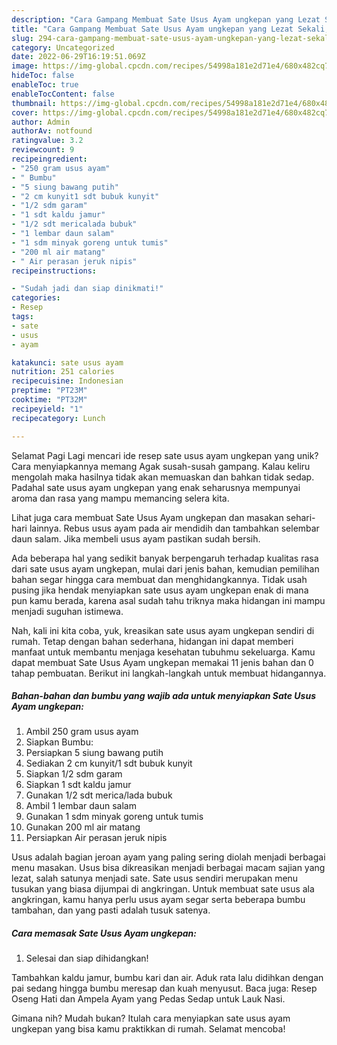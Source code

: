 ```yaml
---
description: "Cara Gampang Membuat Sate Usus Ayam ungkepan yang Lezat Sekali, Enak"
title: "Cara Gampang Membuat Sate Usus Ayam ungkepan yang Lezat Sekali, Enak"
slug: 294-cara-gampang-membuat-sate-usus-ayam-ungkepan-yang-lezat-sekali-enak
category: Uncategorized
date: 2022-06-29T16:19:51.069Z
image: https://img-global.cpcdn.com/recipes/54998a181e2d71e4/680x482cq70/sate-usus-ayam-ungkepan-foto-resep-utama.jpg
hideToc: false
enableToc: true
enableTocContent: false
thumbnail: https://img-global.cpcdn.com/recipes/54998a181e2d71e4/680x482cq70/sate-usus-ayam-ungkepan-foto-resep-utama.jpg
cover: https://img-global.cpcdn.com/recipes/54998a181e2d71e4/680x482cq70/sate-usus-ayam-ungkepan-foto-resep-utama.jpg
author: Admin
authorAv: notfound
ratingvalue: 3.2
reviewcount: 9
recipeingredient:
- "250 gram usus ayam"
- " Bumbu"
- "5 siung bawang putih"
- "2 cm kunyit1 sdt bubuk kunyit"
- "1/2 sdm garam"
- "1 sdt kaldu jamur"
- "1/2 sdt mericalada bubuk"
- "1 lembar daun salam"
- "1 sdm minyak goreng untuk tumis"
- "200 ml air matang"
- " Air perasan jeruk nipis"
recipeinstructions:

- "Sudah jadi dan siap dinikmati!"
categories:
- Resep
tags:
- sate
- usus
- ayam

katakunci: sate usus ayam 
nutrition: 251 calories
recipecuisine: Indonesian
preptime: "PT23M"
cooktime: "PT32M"
recipeyield: "1"
recipecategory: Lunch

---
```



Selamat Pagi Lagi mencari ide resep sate usus ayam ungkepan yang unik? Cara menyiapkannya memang Agak susah-susah gampang. Kalau keliru mengolah maka hasilnya tidak akan memuaskan dan bahkan tidak sedap. Padahal sate usus ayam ungkepan yang enak seharusnya mempunyai aroma dan rasa yang mampu memancing selera kita.


Lihat juga cara membuat Sate Usus Ayam ungkepan dan masakan sehari-hari lainnya. Rebus usus ayam pada air mendidih dan tambahkan selembar daun salam. Jika membeli usus ayam pastikan sudah bersih.

Ada beberapa hal yang sedikit banyak berpengaruh terhadap kualitas rasa dari sate usus ayam ungkepan, mulai dari jenis bahan, kemudian pemilihan bahan segar hingga cara membuat dan menghidangkannya. Tidak usah pusing jika hendak menyiapkan sate usus ayam ungkepan enak di mana pun kamu berada, karena asal sudah tahu triknya maka hidangan ini mampu menjadi suguhan istimewa.


Nah, kali ini kita coba, yuk, kreasikan sate usus ayam ungkepan sendiri di rumah. Tetap dengan bahan sederhana, hidangan ini dapat memberi manfaat untuk membantu menjaga kesehatan tubuhmu sekeluarga. Kamu dapat membuat Sate Usus Ayam ungkepan memakai 11 jenis bahan dan 0 tahap pembuatan. Berikut ini langkah-langkah untuk membuat hidangannya.

<!--inarticleads1-->

##### Bahan-bahan dan bumbu yang wajib ada untuk menyiapkan Sate Usus Ayam ungkepan:

1. Ambil 250 gram usus ayam
1. Siapkan  Bumbu:
1. Persiapkan 5 siung bawang putih
1. Sediakan 2 cm kunyit/1 sdt bubuk kunyit
1. Siapkan 1/2 sdm garam
1. Siapkan 1 sdt kaldu jamur
1. Gunakan 1/2 sdt merica/lada bubuk
1. Ambil 1 lembar daun salam
1. Gunakan 1 sdm minyak goreng untuk tumis
1. Gunakan 200 ml air matang
1. Persiapkan  Air perasan jeruk nipis


Usus adalah bagian jeroan ayam yang paling sering diolah menjadi berbagai menu masakan. Usus bisa dikreasikan menjadi berbagai macam sajian yang lezat, salah satunya menjadi sate. Sate usus sendiri merupakan menu tusukan yang biasa dijumpai di angkringan. Untuk membuat sate usus ala angkringan, kamu hanya perlu usus ayam segar serta beberapa bumbu tambahan, dan yang pasti adalah tusuk satenya. 

<!--inarticleads2-->

##### Cara memasak Sate Usus Ayam ungkepan:


1. Selesai dan siap dihidangkan!

Tambahkan kaldu jamur, bumbu kari dan air. Aduk rata lalu didihkan dengan pai sedang hingga bumbu meresap dan kuah menyusut. Baca juga: Resep Oseng Hati dan Ampela Ayam yang Pedas Sedap untuk Lauk Nasi. 

Gimana nih? Mudah bukan? Itulah cara menyiapkan sate usus ayam ungkepan yang bisa kamu praktikkan di rumah. Selamat mencoba!
